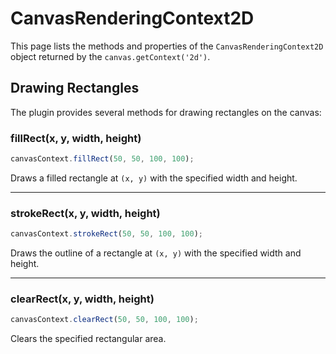 # CanvasRenderingContext2D

This page lists the methods and properties of the `CanvasRenderingContext2D` object returned by the `canvas.getContext('2d')`.

## Drawing Rectangles

The plugin provides several methods for drawing rectangles on the canvas:

### fillRect(x, y, width, height)

```ts
canvasContext.fillRect(50, 50, 100, 100);
```

Draws a filled rectangle at `(x, y)` with the specified width and height.

---

### strokeRect(x, y, width, height)

```ts
canvasContext.strokeRect(50, 50, 100, 100);
```

Draws the outline of a rectangle at `(x, y)` with the specified width and height.

---

### clearRect(x, y, width, height)

```ts
canvasContext.clearRect(50, 50, 100, 100);
```

Clears the specified rectangular area.
